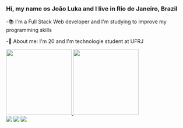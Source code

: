 ### Hi, my name os João Luka and I live in Rio de Janeiro, Brazil 

-📚 I'm a Full Stack Web developer and I'm studying to improve my programming skills

-🤠 About me: I'm 20 and I'm technologie student at UFRJ

<a href="https://github.com/joaolukaos">
  <img height="180em" src="https://github-readme-stats.vercel.app/api?username=joaolukaos&show_icons=true&theme=dracula&include_all_commits=true&count_private=true"/>
  <img height="180em" src="https://github-readme-stats.vercel.app/api/top-langs/?username=joaolukaos&layout=compact&langs_count=7&theme=dracula"/>
</div>

<div> 
  <a href="https://www.instagram.com/joaoluka_/" target="_blank"><img src="https://img.shields.io/badge/-Instagram-%23E4405F?style=for-the-badge&logo=instagram&logoColor=white" target="_blank"></a>
  <a href = "mailto:joaolukaoliveira07@gmail.com"><img src="https://img.shields.io/badge/-Gmail-%23333?style=for-the-badge&logo=gmail&logoColor=white" target="_blank"></a>
  <a href="https://www.linkedin.com/in/jo%C3%A3o-luka-de-oliveira-ba482a1ba/" target="_blank"><img src="https://img.shields.io/badge/-LinkedIn-%230077B5?style=for-the-badge&logo=linkedin&logoColor=white" target="_blank"></a> 

